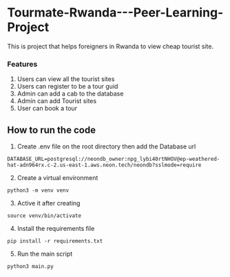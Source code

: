 # Tourmate-Rwanda---Peer-Learning-Project
This is project that helps foreigners in Rwanda to view cheap tourist site.

### Features 

1. Users can view all the tourist sites
2. Users can register to be a tour guid
3. Admin can add a cab to the database
4. Admin can add Tourist sites
5. User can book a tour


## How to run the code

1. Create .env file on the root directory then add the Database url

```
DATABASE_URL=postgresql://neondb_owner:npg_lybi40rtNHOV@ep-weathered-hat-adn964rx.c-2.us-east-1.aws.neon.tech/neondb?sslmode=require

```
2. Create a virtual environment

```
python3 -m venv venv
```

3. Active it after creating

```
source venv/bin/activate
```

4. Install the requirements file

```
pip install -r requirements.txt

```

5. Run the main script

```
python3 main.py
```